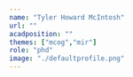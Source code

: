 ```yaml
---
name: "Tyler Howard McIntosh"
url: ""
acadposition: ""
themes: ["mcog","mir"]
role: "phd"
image: "./defaultprofile.png"
---
```

